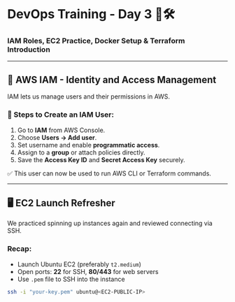 # DevOps Training - Day 3 🔐🛠️  
### IAM Roles, EC2 Practice, Docker Setup & Terraform Introduction

---

## 👥 AWS IAM - Identity and Access Management

IAM lets us manage users and their permissions in AWS.

### 📌 Steps to Create an IAM User:

1. Go to **IAM** from AWS Console.
2. Choose **Users → Add user**.
3. Set username and enable **programmatic access**.
4. Assign to a **group** or attach policies directly.
5. Save the **Access Key ID** and **Secret Access Key** securely.

✅ This user can now be used to run AWS CLI or Terraform commands.

---

## 🖥️ EC2 Launch Refresher

We practiced spinning up instances again and reviewed connecting via SSH.

### Recap:
- Launch Ubuntu EC2 (preferably `t2.medium`)
- Open ports: **22** for SSH, **80/443** for web servers
- Use `.pem` file to SSH into the instance

```bash
ssh -i "your-key.pem" ubuntu@<EC2-PUBLIC-IP>
